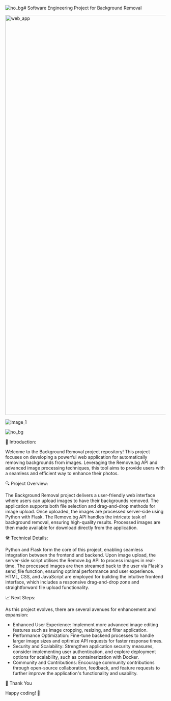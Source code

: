 ![no_bg](https://github.com/andreisacal/SE-Background-Remover/assets/166915179/62762d1f-a8fe-49e9-b8e6-493f14f55e4f)# Software Engineering Project for Background Removal

<img width="1258" alt="web_app" src="https://github.com/andreisacal/SE-Background-Remover/assets/166915179/5d75d18e-1a79-418a-b0b5-636f071ed36b">

![image_1](https://github.com/andreisacal/SE-Background-Remover/assets/166915179/1e48279e-f90e-4cca-8213-0b846979001d)

![no_bg](https://github.com/andreisacal/SE-Background-Remover/assets/166915179/3554501c-1518-4b49-bdb4-8f1d72c15e00)

🚀 Introduction:

Welcome to the Background Removal project repository! This project focuses on developing a powerful web application for automatically removing backgrounds from images. Leveraging the Remove.bg API and advanced image processing techniques, this tool aims to provide users with a seamless and efficient way to enhance their photos.

🔍 Project Overview:

The Background Removal project delivers a user-friendly web interface where users can upload images to have their backgrounds removed. The application supports both file selection and drag-and-drop methods for image upload. Once uploaded, the images are processed server-side using Python with Flask. The Remove.bg API handles the intricate task of background removal, ensuring high-quality results. Processed images are then made available for download directly from the application.

🛠️ Technical Details:

Python and Flask form the core of this project, enabling seamless integration between the frontend and backend. Upon image upload, the server-side script utilises the Remove.bg API to process images in real-time. The processed images are then streamed back to the user via Flask's send_file function, ensuring optimal performance and user experience. HTML, CSS, and JavaScript are employed for building the intuitive frontend interface, which includes a responsive drag-and-drop zone and straightforward file upload functionality.

📈 Next Steps:

As this project evolves, there are several avenues for enhancement and expansion:

 - Enhanced User Experience: Implement more advanced image editing features such as image cropping, resizing, and filter application.
 - Performance Optimization: Fine-tune backend processes to handle larger image sizes and optimize API requests for faster response times.
 - Security and Scalability: Strengthen application security measures, consider implementing user authentication, and explore deployment options for scalability, such as containerization with Docker.
 - Community and Contributions: Encourage community contributions through open-source collaboration, feedback, and feature requests to further improve the application's functionality and usability.

🙏 Thank You

Happy coding! 🌟

